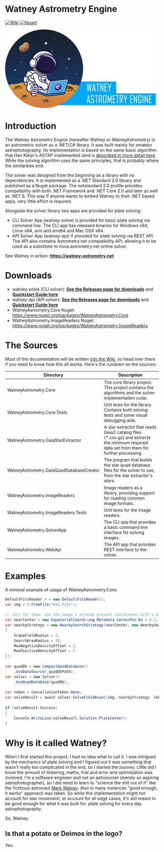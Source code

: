 # Watney Astrometry Engine

[![Wiki](https://img.shields.io/badge/docs-in%20wiki-green.svg?style=flat)](https://github.com/Jusas/WatneyAstrometry/wiki) 
[![Nuget](https://img.shields.io/nuget/v/WatneyAstrometry.Core.svg)](https://www.nuget.org/packages/WatneyAstrometry.Core/) 

![Logo](docs/images/logo-front.png)

# Introduction

The Watney Astrometry Engine (hereafter Watney or WatneyAstrometry) is an astrometric solver as a .NET/C# library. It was built mainly for amateur astrophotography. Its implementation is based on the same basic algorithm that Han Kleijn's ASTAP implemented (and is [described in more detail here](http://www.hnsky.org/astap_astrometric_solving.htm). While the solving algorithm uses the same principles, that is probably where the similarities end. 

The solver was designed from the beginning as a library with no dependencies. It is implemented as a .NET Standard 2.0 library and published as a Nuget package. The netstandard 2.0 profile provides compatibility with both .NET Framework and .NET Core 2.0 and later as well as .NET 6. This way if anyone wants to embed Watney to their .NET based apps, very little effort is required.

Alongside the solver library two apps are provided for plate solving:
- CLI Solver App (watney-solve) is provided for basic plate solving via command line. The CLI app has released binaries for Windows x64, Linux x64, arm and arm64 and Mac OSX x64.
- API Solver App (watney-api) if provided for plate solving via REST API. The API also contains Astrometry.net compatibility API, allowing it to be used as a substitute to nova.astrometry.net online solver.

See Watney in action: **https://watney-astrometry.net**

# Downloads

- watney-solve (CLI solver): **[See the Releases page for downloads](https://github.com/Jusas/WatneyAstrometry/releases)** and **[Quickstart Guide here](https://github.com/Jusas/WatneyAstrometry/wiki/Quickstart-Guide)**
- watney-api (API solver): **[See the Releases page for downloads](https://github.com/Jusas/WatneyAstrometry/releases)** and **[Quickstart Guide here](https://github.com/Jusas/WatneyAstrometry/wiki/API-Quickstart-Guide)**
- WatneyAstrometry.Core Nuget: https://www.nuget.org/packages/WatneyAstrometry.Core
- WatneyAstrometry.ImageReaders Nuget: https://www.nuget.org/packages/WatneyAstrometry.ImageReaders

# The Sources

Most of the documentation will be written [into the Wiki](https://github.com/Jusas/WatneyAstrometry/wiki), so head over there if you need to know how this all works. Here's the rundown on the sources:

| Directory | Description |
|-----------|-------------|
| WatneyAstrometry.Core | The core library project. This project contains the algorithms and the solver implementation code. |
| WatneyAstrometry.Core.Tests | Unit tests for the library. Contains both solving tests and some visual debugging aids. |
| WatneyAstrometry.GaiaStarExtractor | A star extractor that reads Gaia2 catalog files (*.csv.gz) and extracts the minimum required data set from them for further processing. |
| WatneyAstrometry.GaiaQuadDatabaseCreator | The program that builds the star quad database files for the solver to use, from the star extractor's stars. |
| WatneyAstrometry.ImageReaders | Image readers as a library, providing support for reading common image formats. |
| WatneyAstrometry.ImageReaders.Tests | Unit tests for the image readers. |
| WatneyAstrometry.SolverApp | The CLI app that provides a basic command line interface for solving images. |
| WatneyAstrometry.WebApi | The API app that provides REST interface to the solver. |

# Examples

A minimal example of usage of WatneyAstrometry.Core:

```CS
DefaultFitsReader r = new DefaultFitsReader();
var img = r.FromFile("m31.fits");

// Just for show; use the image's already present coordinates with a bit of an offset.
var nearCenter = new EquatorialCoords(img.Metadata.CenterPos.Ra + 0.1, img.Metadata.CenterPos.Dec + 5);
var nearbyStrategy = new NearbySearchStrategy(nearCenter, new NearbySearchStrategy.Options()
{
    ScopeFieldRadius = 2,
    SearchAreaRadius = 10,
    MaxNegativeDensityOffset = 2,
    MaxPositiveDensityOffset = 2
});

var quadDb = new CompactQuadDatabase()
    .UseDataSource(_quadDbPath);
var solver = new Solver()
    .UseQuadDatabase(quadDb);

var token = CancellationToken.None;
var solveResult = await solver.SolveFieldAsync(img, nearbyStrategy, token);

if (solveResult.Success)
{
    Console.WriteLine(solveResult.Solution.PlateCenter);
}
```


# Why is it called Watney?

When I first started this project, I had no idea what to call it. I was intrigued by the mechanics of plate solving and I figured out it was something that wasn't really too complicated in the end, so I started the journey. Little did I know the amount of tinkering, maths, trial and error and optimization was involved. I'm a software engineer and not an astronomer (merely an aspiring astrophotographer), so I did need to learn to "science the shit out of it" like the fictitious astronaut [Mark Watney](https://the-martian.fandom.com/wiki/Mark_Watney/Film). Also in many instances "good enough, it works" approach was taken. So while this implementation might not account for star movement, or account for all edge cases, it's still meant to be good enough for what it was built for: plate solving for every day astrophotography.

So, Watney. 

## Is that a potato or Deimos in the logo?

Yes.
